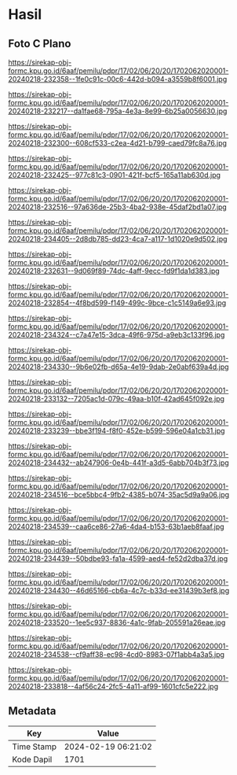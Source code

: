 # Hasil

## Foto C Plano

https://sirekap-obj-formc.kpu.go.id/6aaf/pemilu/pdpr/17/02/06/20/20/1702062020001-20240218-232358--1fe0c91c-00c6-442d-b094-a3559b8f6001.jpg

https://sirekap-obj-formc.kpu.go.id/6aaf/pemilu/pdpr/17/02/06/20/20/1702062020001-20240218-232217--da1fae68-795a-4e3a-8e99-6b25a0056630.jpg

https://sirekap-obj-formc.kpu.go.id/6aaf/pemilu/pdpr/17/02/06/20/20/1702062020001-20240218-232300--608cf533-c2ea-4d21-b799-caed79fc8a76.jpg

https://sirekap-obj-formc.kpu.go.id/6aaf/pemilu/pdpr/17/02/06/20/20/1702062020001-20240218-232425--977c81c3-0901-421f-bcf5-165a11ab630d.jpg

https://sirekap-obj-formc.kpu.go.id/6aaf/pemilu/pdpr/17/02/06/20/20/1702062020001-20240218-232516--97a636de-25b3-4ba2-938e-45daf2bd1a07.jpg

https://sirekap-obj-formc.kpu.go.id/6aaf/pemilu/pdpr/17/02/06/20/20/1702062020001-20240218-234405--2d8db785-dd23-4ca7-a117-1d1020e9d502.jpg

https://sirekap-obj-formc.kpu.go.id/6aaf/pemilu/pdpr/17/02/06/20/20/1702062020001-20240218-232631--9d069f89-74dc-4aff-9ecc-fd9f1da1d383.jpg

https://sirekap-obj-formc.kpu.go.id/6aaf/pemilu/pdpr/17/02/06/20/20/1702062020001-20240218-232854--4f8bd599-f149-499c-9bce-c1c5149a6e93.jpg

https://sirekap-obj-formc.kpu.go.id/6aaf/pemilu/pdpr/17/02/06/20/20/1702062020001-20240218-234324--c7a47e15-3dca-49f6-975d-a9eb3c133f96.jpg

https://sirekap-obj-formc.kpu.go.id/6aaf/pemilu/pdpr/17/02/06/20/20/1702062020001-20240218-234330--9b6e02fb-d65a-4e19-9dab-2e0abf639a4d.jpg

https://sirekap-obj-formc.kpu.go.id/6aaf/pemilu/pdpr/17/02/06/20/20/1702062020001-20240218-233132--7205ac1d-079c-49aa-b10f-42ad645f092e.jpg

https://sirekap-obj-formc.kpu.go.id/6aaf/pemilu/pdpr/17/02/06/20/20/1702062020001-20240218-233239--bbe3f194-f8f0-452e-b599-596e04a1cb31.jpg

https://sirekap-obj-formc.kpu.go.id/6aaf/pemilu/pdpr/17/02/06/20/20/1702062020001-20240218-234432--ab247906-0e4b-441f-a3d5-6abb704b3f73.jpg

https://sirekap-obj-formc.kpu.go.id/6aaf/pemilu/pdpr/17/02/06/20/20/1702062020001-20240218-234516--bce5bbc4-9fb2-4385-b074-35ac5d9a9a06.jpg

https://sirekap-obj-formc.kpu.go.id/6aaf/pemilu/pdpr/17/02/06/20/20/1702062020001-20240218-234539--caa6ce86-27a6-4da4-b153-63b1aeb8faaf.jpg

https://sirekap-obj-formc.kpu.go.id/6aaf/pemilu/pdpr/17/02/06/20/20/1702062020001-20240218-234439--50bdbe93-fa1a-4599-aed4-fe52d2dba37d.jpg

https://sirekap-obj-formc.kpu.go.id/6aaf/pemilu/pdpr/17/02/06/20/20/1702062020001-20240218-234430--46d65166-cb6a-4c7c-b33d-ee31439b3ef8.jpg

https://sirekap-obj-formc.kpu.go.id/6aaf/pemilu/pdpr/17/02/06/20/20/1702062020001-20240218-233520--1ee5c937-8836-4a1c-9fab-205591a26eae.jpg

https://sirekap-obj-formc.kpu.go.id/6aaf/pemilu/pdpr/17/02/06/20/20/1702062020001-20240218-234538--cf9aff38-ec98-4cd0-8983-07f1abb4a3a5.jpg

https://sirekap-obj-formc.kpu.go.id/6aaf/pemilu/pdpr/17/02/06/20/20/1702062020001-20240218-233818--4af56c24-2fc5-4a11-af99-1601cfc5e222.jpg


## Metadata

| Key        | Value               |
| ---------- | ------------------- |
| Time Stamp | 2024-02-19 06:21:02 |
| Kode Dapil | 1701                |



